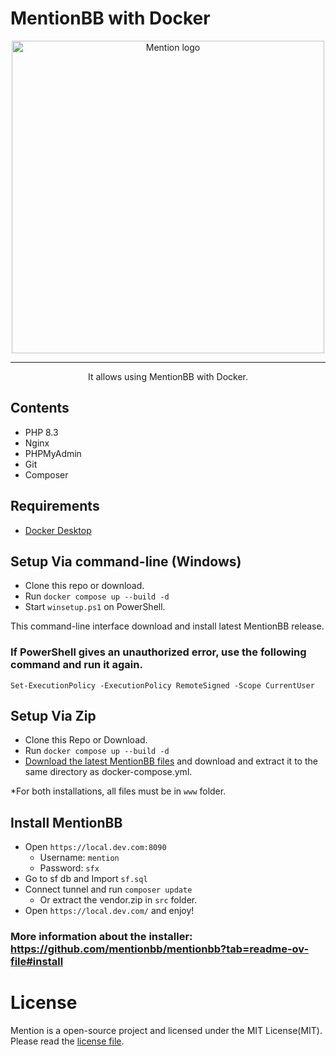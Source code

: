 # MentionBB with Docker

<p align="center">
    <picture>
        <source media="(prefers-color-scheme: dark)"
            srcset="https://raw.githubusercontent.com/mentionbb/mentionbb/master/public/ui/images/logo-nightmode.svg">
        <source media="(prefers-color-scheme: light)"
            srcset="https://raw.githubusercontent.com/mentionbb/mentionbb/master/public/ui/images/logo.svg">
        <img alt="Mention logo" src="https://raw.githubusercontent.com/mentionbb/mentionbb/master/public/ui/images/logo.svg"
            width="500px">
    </picture>
</p>

---

<p align="center">It allows using MentionBB with Docker.</p>

## Contents
- PHP 8.3
- Nginx
- PHPMyAdmin
- Git
- Composer

## Requirements
- [Docker Desktop](https://www.docker.com/products/docker-desktop/)

## Setup Via command-line (Windows)
- Clone this repo or download.
- Run `docker compose up --build -d`
- Start `winsetup.ps1` on PowerShell.

This command-line interface download and install latest MentionBB release.

### If PowerShell gives an unauthorized error, use the following command and run it again.
`Set-ExecutionPolicy -ExecutionPolicy RemoteSigned -Scope CurrentUser`

## Setup Via Zip
- Clone this Repo or Download.
- Run `docker compose up --build -d`
- [Download the latest MentionBB files](https://github.com/mentionbb/mentionbb/releases/latest) and download and extract it to the same directory as docker-compose.yml.

*For both installations, all files must be in `www` folder.

## Install MentionBB
- Open `https://local.dev.com:8090`
  - Username: `mention`
  - Password: `sfx`
- Go to sf db and Import `sf.sql`
- Connect tunnel and run `composer update`
  - Or extract the vendor.zip in `src` folder.
- Open `https://local.dev.com/` and enjoy!

### More information about the installer: https://github.com/mentionbb/mentionbb?tab=readme-ov-file#install

# License
Mention is a open-source project and licensed under the MIT License(MIT). Please read the [license file](https://github.com/mentionbb/mentionbb/blob/master/license.md).
